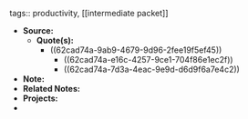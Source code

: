 tags:: productivity, [[intermediate packet]]

- **Source:**
	- **Quote(s):**
		- ((62cad74a-9ab9-4679-9d96-2fee19f5ef45))
			- ((62cad74a-e16c-4257-9ce1-704f86e1ec2f))
			- ((62cad74a-7d3a-4eac-9e9d-d6d9f6a7e4c2))
- **Note:**
- **Related Notes:**
- **Projects:**
-